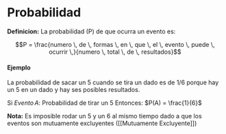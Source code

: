 # Probabilidad
**Definicion:** La probabilidad (P) de que ocurra un evento es:

$$P = \frac{numero \, de \, formas \, en \, que \, el \, evento \, puede \, ocurrir \,}{numero \, total \, de \, resultados}$$

#### Ejemplo
La probabilidad de sacar un 5 cuando se tira un dado es de 1/6 porque hay un 5 en un dado y hay ses posibles resultados.

Si $Evento \, A:$ Probabilidad de tirar un 5
Entonces: $P(A) = \frac{1}{6}$

**Nota:** Es imposible rodar un 5 y un 6 al mismo tiempo dado a que los eventos son mutuamente excluyentes ([[Mutuamente Excluyente]])